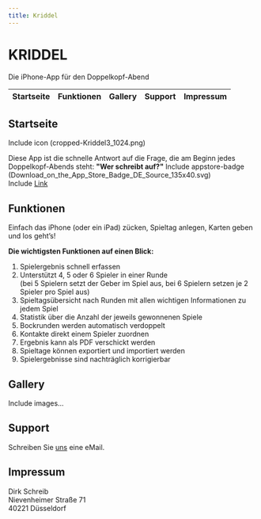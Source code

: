 ```yaml
---
title: Kriddel
---
```


# KRIDDEL
Die iPhone-App für den Doppelkopf-Abend

Startseite | Funktionen | Gallery |  Support |  Impressum
-|-|-|-|-


## Startseite

 Include icon (cropped-Kriddel3_1024.png)<br/>

 Diese App ist die schnelle Antwort auf die Frage, die am Beginn jedes Doppelkopf-Abends steht:
 **"Wer schreibt auf?"**
 Include appstore-badge (Download_on_the_App_Store_Badge_DE_Source_135x40.svg)<br/>
 Include [Link](https://itunes.apple.com/de/app/kriddel/id595693827)

## Funktionen

Einfach das iPhone (oder ein iPad) zücken, Spieltag anlegen, Karten geben und los geht’s!

**Die wichtigsten Funktionen auf einen Blick:**

1. Spielergebnis schnell erfassen
1. Unterstützt 4, 5 oder 6 Spieler in einer Runde<br/>
   (bei 5 Spielern setzt der Geber im Spiel aus, bei 6 Spielern setzen je 2 Spieler pro Spiel aus)
1. Spieltagsübersicht nach Runden mit allen wichtigen Informationen zu jedem Spiel
1. Statistik über die Anzahl der jeweils gewonnenen Spiele
1. Bockrunden werden automatisch verdoppelt
1. Kontakte direkt einem Spieler zuordnen
1. Ergebnis kann als PDF verschickt werden
1. Spieltage können exportiert und importiert werden
1. Spielergebnisse sind nachträglich korrigierbar

## Gallery

Include images...

## Support

Schreiben Sie [uns](mailto:support@kriddel.de) eine eMail.

## Impressum

Dirk Schreib<br/>
Nievenheimer Straße 71<br/>
40221 Düsseldorf

